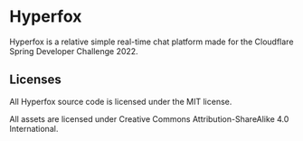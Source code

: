 # Hyperfox

Hyperfox is a relative simple real-time chat platform made for the Cloudflare Spring Developer Challenge 2022.

## Licenses

All Hyperfox source code is licensed under the MIT license.

All assets are licensed under Creative Commons Attribution-ShareAlike 4.0 International.
